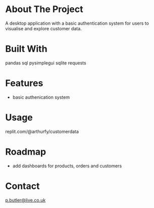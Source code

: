 # About The Project
A desktop application with a basic authentication system for users to visualise and explore customer data.

# Built With
pandas
sql
pysimplegui
sqlite
requests

# Features
- basic authenication system

# Usage
replit.com/@arthurfy/customerdata

# Roadmap
- add dashboards for products, orders and customers

# Contact
p.butler@live.co.uk

